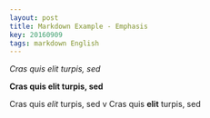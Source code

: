 ```yaml
---
layout: post
title: Markdown Example - Emphasis
key: 20160909
tags: markdown English
---
```


*Cras quis elit turpis, sed*

**Cras quis elit turpis, sed**

Cras quis *elit* turpis, sed
v
Cras quis **elit** turpis, sed